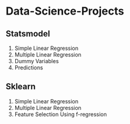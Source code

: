 # Data-Science-Projects

## Statsmodel

1. Simple Linear Regression
2. Multiple Linear Regression
3. Dummy Variables
4. Predictions

## Sklearn

1. Simple Linear Regression
2. Multiple Linear Regression
3. Feature Selection Using f-regression
